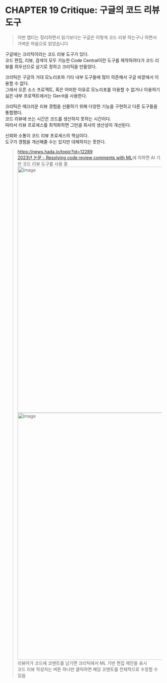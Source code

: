 # CHAPTER 19 Critique: 구글의 코드 리뷰 도구

> 이번 챕터는 정리하면서 읽기보다는 구글은 이렇게 코드 리뷰 하는구나 하면서 가벼운 마음으로 읽었습니다

구글에는 크리틱이라는 코드 리뷰 도구가 있다.  
코드 편집, 리뷰, 검색이 모두 가능한 Code Central이란 도구를 제작하려다가 코드 리뷰를 최우선으로 삼기로 정하고 크리틱을 만들었다.  

크리틱은 구글의 거대 모노리포와 기타 내부 도구들에 많이 의존해서 구글 바깥에서 이용할 수 없다.  
그래서 오픈 소스 프로젝트, 혹은 어떠한 이유로 모노리포를 이용할 수 없거나 이용하기 싫은 내부 프로젝트에서는 Gerrit을 사용한다.  

크리틱은 매끄러운 리뷰 경험을 선물하기 위해 다양한 기능을 구현하고 다른 도구들을 통합했다.  
코드 리뷰에 쓰는 시간은 코드를 생산하지 못하는 시간이다.  
따라서 리뷰 프로세스를 최적화하면 그만큼 회사의 생산성이 개선된다.

신뢰와 소통이 코드 리뷰 프로세스의 핵심이다.  
도구가 경험을 개선해줄 수는 있지만 대체하지는 못한다.

> https://news.hada.io/topic?id=12289  
> [2023년 논문 - Resolving code review comments with ML](https://research.google/blog/resolving-code-review-comments-with-ml)에 의하면 AI 기반 코드 리뷰 도구를 사용 중
> <img width="1745" height="792" alt="image" src="https://github.com/user-attachments/assets/7200aa08-6257-446f-9212-cbb144999208" />  
> <img width="1746" height="795" alt="image" src="https://github.com/user-attachments/assets/d9b7dc75-b64b-4594-9bfc-ada7321f4f80" />  
> 리뷰어가 코드에 코멘트를 남기면 크리틱에서 ML 기반 편집 제안을 표시  
> 코드 리뷰 작성자는 버튼 하나만 클릭하면 해당 코멘트를 전체적으로 수정할 수 있음

